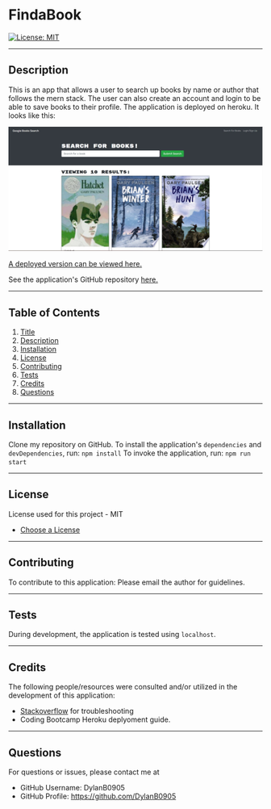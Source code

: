 # FindaBook

[![License: MIT](https://img.shields.io/badge/License-MIT-yellow.svg)](https://opensource.org/licenses/MIT)

  ---
  ## Description
This is an app that allows a user to search up books by name or author that follows the mern stack. The user can also create an account and login to be able to save books to their profile. The application is deployed on heroku. It looks like this:


![Webpage Screenshot](./assets/images/screenshot.jpg?raw=true "Webpage Screenshot")



[A deployed version can be viewed here.](https://burnsjatetext.herokuapp.com/)

See the application's GitHub repository [here.](https://github.com/DylanB0905/pwa-text-editor)

  ---
  ## Table of Contents
  1. [Title](#title)
  2. [Description](#description)
  3. [Installation](#installation)
  4. [License](#license)
  5. [Contributing](#contributing)
  6. [Tests](#tests)
  7. [Credits](#credits)
  8. [Questions](#questions)
  
  ---
  ## Installation
  Clone my repository on GitHub.
  To install the application's `dependencies` and `devDependencies`, run:
  ``` npm install ```
   To invoke the application, run:
  ``` npm run start ```
  
  ---
  ## License
  License used for this project - MIT 
  - [Choose a License](https://choosealicense.com/)

  ---
  ## Contributing
  To contribute to this application: 
  Please email the author for guidelines.

  ---
  ## Tests
  During development, the application is tested using `localhost`.

  ---
  ## Credits
  The following people/resources were consulted and/or utilized in the development of this application:
  * [Stackoverflow](https://stackoverflow.com) for troubleshooting
  * Coding Bootcamp Heroku deplyoment guide.

  ---
  ## Questions
  For questions or issues, please contact me at 
  - GitHub Username: DylanB0905
  - GitHub Profile: https://github.com/DylanB0905
